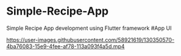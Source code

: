 # Simple-Recipe-App
Simple Recipe App development using Flutter framework
#App UI

https://user-images.githubusercontent.com/58921619/130350570-4ba76083-15e9-4fee-af78-113a093f4a5d.mp4


